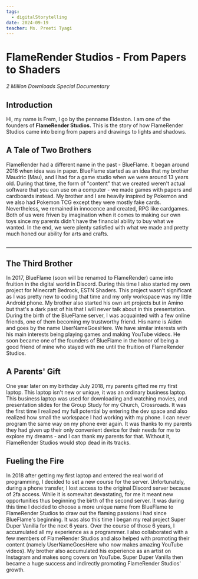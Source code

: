 ```yaml
---
tags:
  - digitalStorytelling
date: 2024-09-19
teacher: Ms. Preeti Tyagi
---
```

# FlameRender Studios - From Papers to Shaders
*2 Million Downloads Special Documentary*
## Introduction
Hi, my name is Frem, I go by the penname Eldeston. I am one of the founders of **FlameRender Studios.** This is the story of how FlameRender Studios came into being from papers and drawings to lights and shadows.
## A Tale of Two Brothers
FlameRender had a different name in the past - BlueFlame. It began around 2016 when idea was in paper. BlueFlame started as an idea that my brother Maudric (Mau), and I had for a game studio when we were around 13 years old. During that time, the form of "content" that we created weren't actual software that you can use on a computer - we made games with papers and cardboards instead. My brother and I are heavily inspired by Pokemon and we also had Pokemon TCG except they were mostly fake cards. Nevertheless, we remained in innocence and created, RPG like cardgames. Both of us were friven by imagination when it comes to making our own toys since my parents didn't have the financial ability to buy what we wanted. In the end, we were plenty satisfied with what we made and pretty much honed our ability for arts and crafts.
## 

----------------------------------------------------------------
## The Third Brother
In 2017, BlueFlame (soon will be renamed to FlameRender) came into fruition in the digital world in Discord. During this time I also started my own project for Minecraft Bedrock, ESTN Shaders. This project wasn't significant as I was pretty new to coding that time and my only workspace was my little Android phone. My brother also started his own art projects but in Amino but that's a dark past of his that I will never talk about in this presentation. During the birth of the BlueFlame server, I was acquainted with a few online friends, one of them becoming my trustworthy friend. His name is Aiden and goes by the name UserNameGoesHere. We have similar interests with his main interests being playing games and making YouTube videos. He soon became one of the founders of BlueFlame in the honor of being a good friend of mine who stayed with me until the fruition of FlameRender Studios.
## A Parents' Gift
One year later on my birthday July 2018, my parents gifted me my first laptop. This laptop isn't new or unique, it was an ordinary business laptop. This business laptop was used for downloading and watching movies, and presentation slides for the Group Study for my Church, Crossroads. It was the first time I realized my full potential by entering the dev space and also realized how small the workspace I had working with my phone. I can never program the same way on my phone ever again. It was thanks to my parents they had given up their only convenient device for their needs for me to explore my dreams - and I can thank my parents for that. Without it, FlameRender Studios would stop dead in its tracks.
## Fueling the Fire
In 2018 after getting my first laptop and entered the real world of programming, I decided to set a new course for the server. Unfortunately, during a phone transfer, I lost access to the original Discord server because of 2fa access. While it is somewhat devastating, for me it meant new opportunities thus beginning the birth of the second server. It was during this time I decided to choose a more unique name from BlueFlame to FlameRender Studios to draw out the flaming passions i had since BlueFlame's beginning. It was also this time I began my real project Super Duper Vanilla for the next 6 years. Over the course of those 6 years, I accumulated all my experience as a programmer. I also collaborated with a few members of FlameRender Studios and also helped with promoting their content (namely UserNameGoesHere who now makes amazing YouTube videos). My brother also accumulated his experience as an artist on Instagram and makes song covers on YouTube. Super Duper Vanilla then became a huge success and indirectly promoting FlameRender Studios' growth.